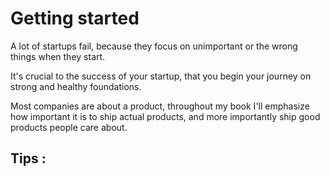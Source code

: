 # Getting started

A lot of startups fail, because they focus on unimportant or the wrong things when they start.

It's crucial to the success of your startup, that you begin your journey on strong and healthy foundations.

Most companies are about a product, throughout my book I'll emphasize how important it is to ship actual products, and more importantly ship good products people care about.

## Tips :

